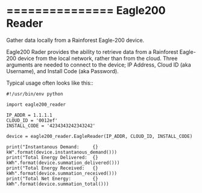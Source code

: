 ===============
Eagle200 Reader
===============

Gather data locally from a Rainforest Eagle-200 device.

Eagle200 Rader provides the ability to retrieve data from a Rainforest 
Eagle-200 device from the local network, rather than from the cloud.  Three
arguments are needed to connect to the device; IP Address, Cloud ID (aka Username),
and Install Code (aka Password).

Typical usage often looks like this::

    #!/usr/bin/env python

    import eagle200_reader

    IP_ADDR = 1.1.1.1
    CLOUD_ID = '0012ef'
    INSTALL_CODE = '4234343242343242'

    device = eagle200_reader.EagleReader(IP_ADDR, CLOUD_ID, INSTALL_CODE)

    print("Instantanous Demand:     {} kW".format(device.instantanous_demand()))
    print("Total Energy Delivered:  {} kWh".format(device.summation_delivered()))
    print("Total Energy Received:   {} kWh".format(device.summation_received()))
    print("Total Net Energy:        {} kWh".format(device.summation_total()))
